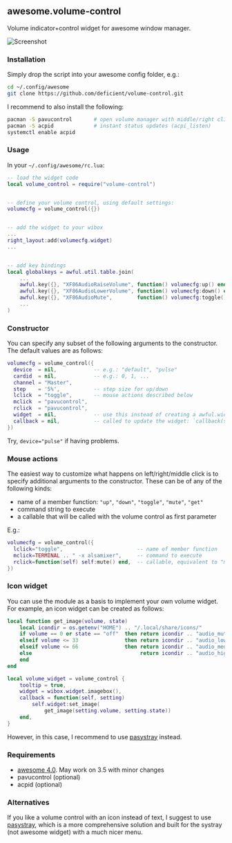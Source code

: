 ## awesome.volume-control

Volume indicator+control widget for awesome window manager.

![Screenshot](/screenshot.png?raw=true "Screenshot")

### Installation

Simply drop the script into your awesome config folder, e.g.:

```bash
cd ~/.config/awesome
git clone https://github.com/deficient/volume-control.git
```

I recommend to also install the following:

```bash
pacman -S pavucontrol       # open volume manager with middle/right click
pacman -S acpid             # instant status updates (acpi_listen)
systemctl enable acpid
```


### Usage

In your `~/.config/awesome/rc.lua`:

```lua
-- load the widget code
local volume_control = require("volume-control")


-- define your volume control, using default settings:
volumecfg = volume_control({})


-- add the widget to your wibox
...
right_layout:add(volumecfg.widget)
...


-- add key bindings
local globalkeys = awful.util.table.join(
    ...
    awful.key({}, "XF86AudioRaiseVolume", function() volumecfg:up() end),
    awful.key({}, "XF86AudioLowerVolume", function() volumecfg:down() end),
    awful.key({}, "XF86AudioMute",        function() volumecfg:toggle() end),
    ...
)
```

### Constructor

You can specify any subset of the following arguments to the constructor.
The default values are as follows:

```lua
volumecfg = volume_control({
  device  = nil,            -- e.g.: "default", "pulse"
  cardid  = nil,            -- e.g.: 0, 1, ...
  channel = "Master",
  step    = '5%',           -- step size for up/down
  lclick  = "toggle",       -- mouse actions described below
  mclick  = "pavucontrol",
  rclick  = "pavucontrol",
  widget  = nil,            -- use this instead of creating a awful.widget.textbox
  callback = nil,           -- called to update the widget: `callback(self, state)`
})
```

Try, `device="pulse"` if having problems.

### Mouse actions

The easiest way to customize what happens on left/right/middle click is to
specify additional arguments to the constructor. These can be of any of the
following kinds:

- name of a member function: `"up"`, `"down"`, `"toggle"`, `"mute"`, `"get"`
- command string to execute
- a callable that will be called with the volume control as first parameter

E.g.:

```lua
volumecfg = volume_control({
  lclick="toggle",                        -- name of member function
  mclick=TERMINAL .. " -x alsamixer",     -- command to execute
  rclick=function(self) self:mute() end,  -- callable, equivalent to "mute"
})
```

### Icon widget

You can use the module as a basis to implement your own volume widget. For
example, an icon widget can be created as follows:

```lua
local function get_image(volume, state)
    local icondir = os.getenv("HOME") .. "/.local/share/icons/"
    if volume == 0 or state == "off"  then return icondir .. "audio_mute.png"
    elseif volume <= 33               then return icondir .. "audio_low.png"
    elseif volume <= 66               then return icondir .. "audio_med.png"
    else                                   return icondir .. "audio_high.png"
    end
end

local volume_widget = volume_control {
    tooltip = true,
    widget = wibox.widget.imagebox(),
    callback = function(self, setting)
        self.widget:set_image(
            get_image(setting.volume, setting.state))
    end,
}
```

However, in this case, I recommend to use
[pasystray](https://github.com/christophgysin/pasystray) instead.

### Requirements

* [awesome 4.0](http://awesome.naquadah.org/). May work on 3.5 with minor changes
* pavucontrol (optional)
* acpid (optional)

### Alternatives

If you like a volume control with an icon instead of text, I suggest to use
[pasystray](https://github.com/christophgysin/pasystray), which is a more
comprehensive solution and built for the systray (not awesome widget) with a
much nicer menu.
